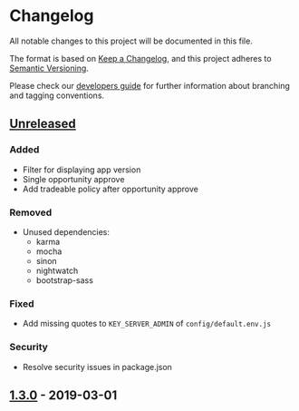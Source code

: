 # Changelog
All notable changes to this project will be documented in this file.

The format is based on [Keep a Changelog](https://keepachangelog.com/en/1.0.0/),
and this project adheres to [Semantic Versioning](https://semver.org/spec/v2.0.0.html).

Please check our [developers guide](https://gitlab.com/tokend/developers-guide)
for further information about branching and tagging conventions.

## [Unreleased]
### Added
- Filter for displaying app version
- Single opportunity approve
- Add tradeable policy after opportunity approve

### Removed
- Unused dependencies:
  - karma
  - mocha
  - sinon
  - nightwatch
  - bootstrap-sass

### Fixed
- Add missing quotes to `KEY_SERVER_ADMIN` of `config/default.env.js`

### Security
- Resolve security issues in package.json

## [1.3.0] - 2019-03-01

[Unreleased]: https://github.com/tokend/admin-panel/compare/1.3.0...HEAD
[1.3.0]: https://github.com/tokend/admin-panel/releases/tag/1.3.0
